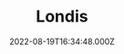 ---
date: 2022-08-19T16:34:48.000Z
title: Londis
latitude: 52.050600459664594
longitude: 0.966888696172773
url: https://www.londis.co.uk
category: checkin
---